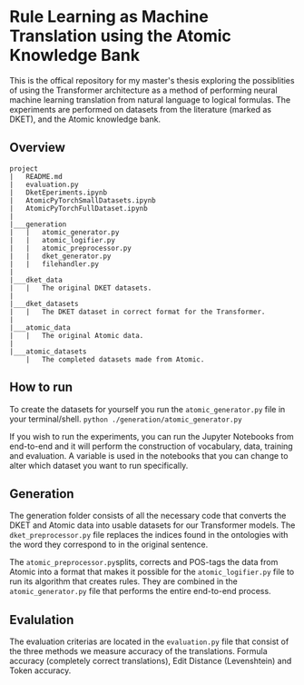 # Rule Learning as Machine Translation using the Atomic Knowledge Bank

This is the offical repository for my master's thesis exploring the possiblities of using the Transformer architecture as a method of performing neural machine learning translation from natural language to logical formulas. The experiments are performed on datasets from the literature (marked as DKET), and the Atomic knowledge bank.

## Overview

```
project
|   README.md
|   evaluation.py
|   DketEperiments.ipynb
|   AtomicPyTorchSmallDatasets.ipynb
|   AtomicPyTorchFullDataset.ipynb
|
|___generation
|   |   atomic_generator.py
|   |   atomic_logifier.py
|   |   atomic_preprocessor.py
|   |   dket_generator.py
|   |   filehandler.py
|
|___dket_data
|   |   The original DKET datasets.
| 
|___dket_datasets
|   |   The DKET dataset in correct format for the Transformer.
|
|___atomic_data
|   |   The original Atomic data.
|
|___atomic_datasets
    |   The completed datasets made from Atomic.
```

## How to run

To create the datasets for yourself you run the `atomic_generator.py` file in your terminal/shell.
`python ./generation/atomic_generator.py`

If you wish to run the experiments, you can run the Jupyter Notebooks from end-to-end and it will perform the construction of vocabulary, data, training and evaluation. A variable is used in the notebooks that you can change to alter which dataset you want to run specifically.

## Generation

The generation folder consists of all the necessary code that converts the DKET and Atomic data into usable datasets for our Transformer models. The `dket_preprocessor.py` file replaces the indices found in the ontologies with the word they correspond to in the original sentence.

The `atomic_preprocessor.py`splits, corrects and POS-tags the data from Atomic into a format that makes it possible for the `atomic_logifier.py` file to run its algorithm that creates rules. They are combined in the `atomic_generator.py` file that performs the entire end-to-end process.

## Evalulation

The evaluation criterias are located in the `evaluation.py` file that consist of the three methods we measure accuracy of the translations. Formula accuracy (completely correct translations), Edit Distance (Levenshtein) and Token accuracy.
